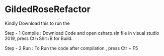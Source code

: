 # GildedRoseRefactor
Kindly Download this to run the



Step - 1 Compile : Download Code and open csharp.sln file in visual studio 2019, press Ctr+Shit+B for Build.

Step - 2 Run : To Run the code after compilation , press Ctr + F5
